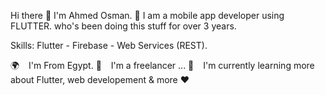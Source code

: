Hi there 👋 I'm Ahmed Osman. 💪
I am a mobile app developer using FLUTTER. who's been doing this stuff for over 3 years.

Skills: Flutter - Firebase - Web Services (REST).

🌍   I'm From Egypt.
🧑   I'm a freelancer ...
🌱   I'm currently learning more about Flutter, web developement & more ❤️


